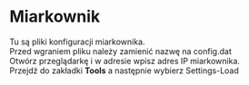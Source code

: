 # Miarkownik
Tu są pliki konfiguracji miarkownika.<br>
Przed wgraniem pliku należy zamienić nazwę na config.dat<br>
Otwórz przeglądarkę i w adresie wpisz adres IP miarkownika.<br>
Przejdź do zakładki <b>Tools</b> a następnie wybierz Settings-Load<br>
